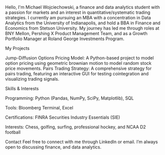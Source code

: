 Hello, I'm Michael Wojciechowski, a finance and data analytics student with a passion for markets and an interest in quantitative/systematic trading strategies. 
I currently am pursuing an MBA with a concentration in Data Analytics from the University of Indianapolis, and hold a BBA in Finance and Economics from Stetson University. 
My journey has led me through roles at BNY Mellon, Pershing X Product Management Team, and as a Growth Portfolio Manager at Roland George Investments Program.


My Projects

Jump-Diffusion Options Pricing Model: A Python-based project to model option pricing using geometric brownian motion to model random stock price movements. 
Pairs Trading Strategy: A comprehensive strategy for pairs trading, featuring an interactive GUI for testing cointegration and visualizing trading signals.


Skills & Interests

Programming: Python (Pandas, NumPy, SciPy, Matplotlib), SQL

Tools: Bloomberg Terminal, Excel

Certifications: FINRA Securities Industry Essentials (SIE)

Interests: Chess, golfing, surfing, professional hockey, and NCAA D2 football

Contact
Feel free to connect with me through LinkedIn or email. I’m always open to discussing finance, and data analytics.
